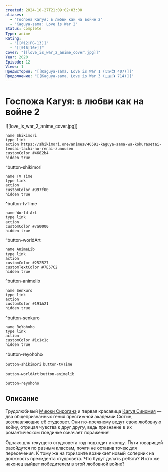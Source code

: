 ```yaml
---
created: 2024-10-27T21:09:02+03:00
aliases:
  - "Госпожа Кагуя: в любви как на войне 2"
  - "Kaguya-sama: Love is War 2"
Status: complete
Type: anime
Rating:
  - "[[®️12|PG-13]]"
  - "[[®️16|16+]]"
Cover: "[[love_is_war_2_anime_cover.jpg]]"
Year: 2020
Episode: 12
Views: 1
Предыстория: "[[Kaguya-sama. Love is War 1 (🇯🇵📺 407)]]"
Продолжение: "[[Kaguya-sama. Love is War 3 (🇯🇵📺 714)]]"
---
```


# Госпожа Кагуя: в любви как на войне 2

![[love_is_war_2_anime_cover.jpg]]

```button
name Shikimori
type link
action https://shikimori.one/animes/40591-kaguya-sama-wa-kokurasetai-tensai-tachi-no-renai-zunousen
customColor #4682b4
hidden true
```
^button-shikimori

```button
name TV Time
type link
action 
customColor #997f00
hidden true
```
^button-tvTime

```button
name World Art
type link
action 
customColor #7a0000
hidden true
```
^button-worldArt

```button
name AnimeLib
type link
action 
customColor #252527
customTextColor #7E57C2
hidden true
```
^button-animelib

```button
name Senkuro
type link
action 
customColor #191A21
hidden true
```
^button-senkuro

```button
name ReYohoho
type link
action 
customColor #1c1c1c
hidden true
```
^button-reyohoho



`button-shikimori` `button-tvTime`

`button-worldArt` `button-animelib`

`button-reyohoho`

## Описание

Трудолюбивый [Миюки Сироганэ](https://shikimori.one/characters/136685-miyuki-shirogane) и первая красавица [Кагуя Синомия](https://shikimori.one/characters/136359-kaguya-shinomiya) — два общепризнанных гения престижной академии Сютин, возглавляющие её студсовет. Они по-прежнему ведут свою любовную войну, отрицая чувства к друг другу, ведь признание в их романтическом поединке означает поражение!

Однако для текущего студсовета год подходит к концу. Пути товарищей разойдутся по разным классам, почти не оставив точек для пересечения. К тому же на горизонте возникает новый соперник на должность президента студсовета. Что будут делать ребята? И кто же наконец выйдет победителем в этой любовной войне?
